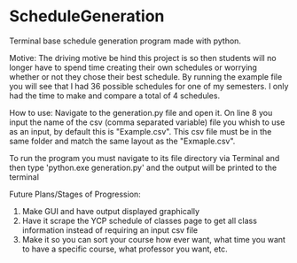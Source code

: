 # ScheduleGeneration
Terminal base schedule generation program made with python.

Motive:
The driving motive be hind this project is so then
students will no longer have to spend time creating their own schedules or
worrying whether or not they chose their best schedule. By running the example
file you will see that I had 36 possible schedules for one of my semesters.
I only had the time to make and compare a total of 4 schedules.

How to use:
Navigate to the generation.py file and open it. On line 8 you input the name of
the csv (comma separated variable) file you whish to use as an input, by default
this is "Example.csv". This csv file must be in the same folder and match the same
layout as the "Exmaple.csv".

To run the program you must navigate to its file directory via Terminal and
then type 'python.exe generation.py' and the output will be printed to the
terminal

Future Plans/Stages of Progression:
1. Make GUI and have output displayed graphically
2. Have it scrape the YCP schedule of classes page to get all class information
   instead of requiring an input csv file
3. Make it so you can sort your course how ever want, what time you want to
   have a specific course, what professor you want, etc.
